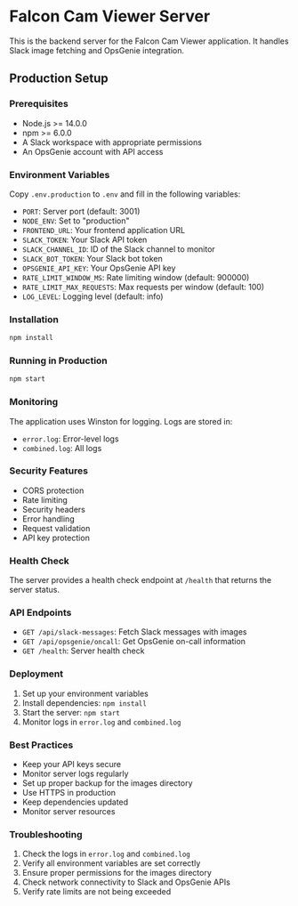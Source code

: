 # Falcon Cam Viewer Server

This is the backend server for the Falcon Cam Viewer application. It handles Slack image fetching and OpsGenie integration.

## Production Setup

### Prerequisites
- Node.js >= 14.0.0
- npm >= 6.0.0
- A Slack workspace with appropriate permissions
- An OpsGenie account with API access

### Environment Variables
Copy `.env.production` to `.env` and fill in the following variables:
- `PORT`: Server port (default: 3001)
- `NODE_ENV`: Set to "production"
- `FRONTEND_URL`: Your frontend application URL
- `SLACK_TOKEN`: Your Slack API token
- `SLACK_CHANNEL_ID`: ID of the Slack channel to monitor
- `SLACK_BOT_TOKEN`: Your Slack bot token
- `OPSGENIE_API_KEY`: Your OpsGenie API key
- `RATE_LIMIT_WINDOW_MS`: Rate limiting window (default: 900000)
- `RATE_LIMIT_MAX_REQUESTS`: Max requests per window (default: 100)
- `LOG_LEVEL`: Logging level (default: info)

### Installation
```bash
npm install
```

### Running in Production
```bash
npm start
```

### Monitoring
The application uses Winston for logging. Logs are stored in:
- `error.log`: Error-level logs
- `combined.log`: All logs

### Security Features
- CORS protection
- Rate limiting
- Security headers
- Error handling
- Request validation
- API key protection

### Health Check
The server provides a health check endpoint at `/health` that returns the server status.

### API Endpoints
- `GET /api/slack-messages`: Fetch Slack messages with images
- `GET /api/opsgenie/oncall`: Get OpsGenie on-call information
- `GET /health`: Server health check

### Deployment
1. Set up your environment variables
2. Install dependencies: `npm install`
3. Start the server: `npm start`
4. Monitor logs in `error.log` and `combined.log`

### Best Practices
- Keep your API keys secure
- Monitor server logs regularly
- Set up proper backup for the images directory
- Use HTTPS in production
- Keep dependencies updated
- Monitor server resources

### Troubleshooting
1. Check the logs in `error.log` and `combined.log`
2. Verify all environment variables are set correctly
3. Ensure proper permissions for the images directory
4. Check network connectivity to Slack and OpsGenie APIs
5. Verify rate limits are not being exceeded 